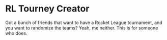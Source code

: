 # RL Tourney Creator
Got a bunch of friends that want to have a Rocket League tournament, and you want to randomize the teams? Yeah, me neither. This is for someone who does.
